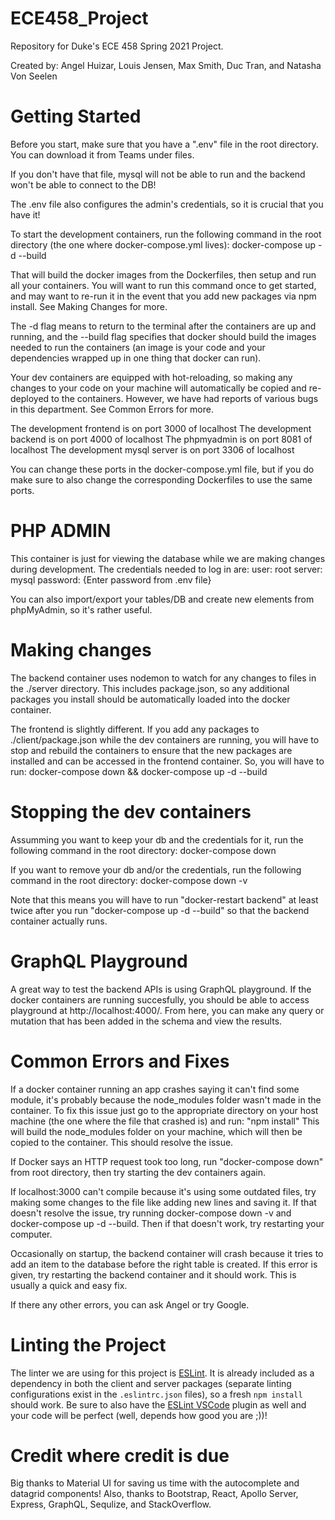 # ECE458_Project

Repository for Duke's ECE 458 Spring 2021 Project.

Created by: Angel Huizar, Louis Jensen, Max Smith, Duc Tran, and Natasha Von Seelen

# Getting Started

Before you start, make sure that you have a ".env" file in the root directory. You can download it from Teams under files.

If you don't have that file, mysql will not be able to run and the backend won't be able to connect to the DB!

The .env file also configures the admin's credentials, so it is crucial that you have it!

To start the development containers, run the following command in the root directory (the one where docker-compose.yml lives):
docker-compose up -d --build

That will build the docker images from the Dockerfiles, then setup and run all your containers. You will want to run this command once to get started, and may want to re-run it in the event that you add new packages via npm install. See Making Changes for more.

The -d flag means to return to the terminal after the containers are up and running, and the --build flag specifies that docker should build the images needed to run the containers (an image is your code and your dependencies wrapped up in one thing that docker can run).

Your dev containers are equipped with hot-reloading, so making any changes to your code on your machine will
automatically be copied and re-deployed to the containers. However, we have had reports of various bugs in this department. See Common Errors for more.

The development frontend is on port 3000 of localhost
The development backend is on port 4000 of localhost
The phpmyadmin is on port 8081 of localhost
The development mysql server is on port 3306 of localhost

You can change these ports in the docker-compose.yml file, but if you do make sure to also change the corresponding Dockerfiles to use the same ports.

# PHP ADMIN

This container is just for viewing the database while we are making changes during development. The credentials needed to log in are:
user: root
server: mysql
password: {Enter password from .env file}

You can also import/export your tables/DB and create new elements from phpMyAdmin, so it's rather useful.

# Making changes

The backend container uses nodemon to watch for any changes to files in the ./server directory. This includes package.json, so
any additional packages you install should be automatically loaded into the docker container.

The frontend is slightly different. If you add any packages to ./client/package.json while the dev containers are running, you will have to stop and rebuild the containers to ensure that the new packages are installed and can be accessed in the frontend container. So, you will have to run:
docker-compose down && docker-compose up -d --build

# Stopping the dev containers

Assumming you want to keep your db and the credentials for it, run the following command in the root directory:
docker-compose down

If you want to remove your db and/or the credentials, run the following command in the root directory:
docker-compose down -v

Note that this means you will have to run "docker-restart backend" at least twice after you run "docker-compose up -d --build" so that the backend container actually
runs.

# GraphQL Playground

A great way to test the backend APIs is using GraphQL playground. If the docker containers are running succesfully, you should be able to access playground at http://localhost:4000/. From here, you can make any query or mutation that has been added in the schema and view the results.

# Common Errors and Fixes

If a docker container running an app crashes saying it can't find some module, it's probably because the node_modules folder wasn't
made in the container. To fix this issue just go to the appropriate directory on your host machine (the one where the file that crashed is) and run:
"npm install"
This will build the node_modules folder on your machine, which will then be copied to the container. This should resolve the issue.

If Docker says an HTTP request took too long, run "docker-compose down" from root directory, then try starting the dev containers again.

If localhost:3000 can't compile because it's using some outdated files, try making some changes to the file like adding new lines and saving it. If that doesn't resolve the issue, try running docker-compose down -v and docker-compose up -d --build. Then if that doesn't work, try restarting your computer.

Occasionally on startup, the backend container will crash because it tries to add an item to the database before the right table is created. If this error is given, try restarting the backend container and it should work. This is usually a quick and easy fix.

If there any other errors, you can ask Angel or try Google.

# Linting the Project
The linter we are using for this project is [ESLint](https://eslint.org/). It is already included as a dependency in both the client and server packages (separate linting configurations exist in the `.eslintrc.json` files), so a fresh `npm install` should work. Be sure to also have the [ESLint VSCode](https://eslint.org/) plugin as well and your code will be perfect (well, depends how good you are ;))!

# Credit where credit is due
Big thanks to Material UI for saving us time with the autocomplete and datagrid components! Also, thanks to Bootstrap, React, Apollo Server, Express, GraphQL, Sequlize, and StackOverflow. 
